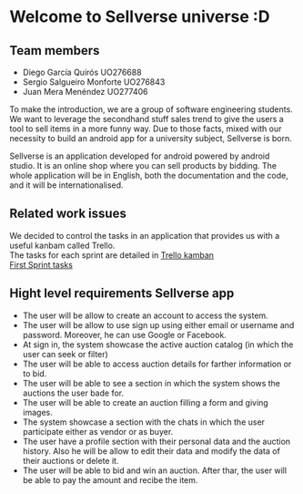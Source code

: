 # Welcome to Sellverse universe :D

Team members
------
 - Diego García Quirós UO276688
 - Sergio Salgueiro Monforte UO276843
 - Juan Mera Menéndez UO277406

To make the introduction, we are a group of software engineering students. We want to leverage the secondhand stuff sales trend to give the users a tool to sell items in a more funny way. Due to those facts, mixed with our necessity to build an android app for a university subject, Sellverse is born.

Sellverse is an application developed for android powered by android studio. It is an online shop where you can sell products by bidding.
The whole application will be in English, both the documentation and the code, and it will be internationalised.

Related work issues
--------
We decided to control the tasks in an application that provides us with a useful kanbam called Trello.<br>
The tasks for each sprint are detailed in [Trello kamban](https://trello.com/w/sellverse) <br>
[First Sprint tasks](https://trello.com/b/wQDpIQoC/primer-sprint-)

Hight level requirements Sellverse app
-----
- The user will be allow to create an account to access the system.
- The user will be allow to use sign up using either email or username and password. Moreover, he can use Google or Facebook.
- At sign in, the system showcase the active auction catalog (in which the user can seek or filter)
- The user will be able to access auction details for farther information or to bid. 
- The user will be able to see a section in which the system shows the auctions the user bade for.
- The user will be able to create an auction filling a form and giving images.
- The system showcase a section with the chats in which the user participate either as vendor or as buyer.
- The user have a profile section with their personal data and the auction history. Also he will be allow to edit their data and modify the data of their auctions or   delete it.
- The user will be able to bid and win an auction. After thar, the user will be able to pay the amount and recibe the item.
